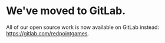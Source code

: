 # We've moved to GitLab.

All of our open source work is now available on GitLab instead: https://gitlab.com/redpointgames.
